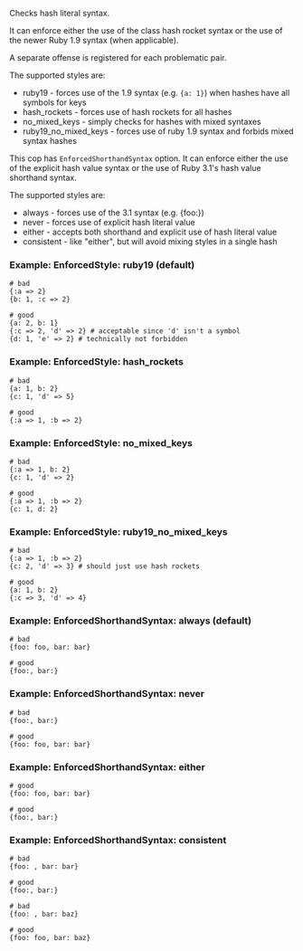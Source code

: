 Checks hash literal syntax.

It can enforce either the use of the class hash rocket syntax or
the use of the newer Ruby 1.9 syntax (when applicable).

A separate offense is registered for each problematic pair.

The supported styles are:

* ruby19 - forces use of the 1.9 syntax (e.g. `{a: 1}`) when hashes have
all symbols for keys
* hash_rockets - forces use of hash rockets for all hashes
* no_mixed_keys - simply checks for hashes with mixed syntaxes
* ruby19_no_mixed_keys - forces use of ruby 1.9 syntax and forbids mixed
syntax hashes

This cop has `EnforcedShorthandSyntax` option.
It can enforce either the use of the explicit hash value syntax or
the use of Ruby 3.1's hash value shorthand syntax.

The supported styles are:

* always - forces use of the 3.1 syntax (e.g. {foo:})
* never - forces use of explicit hash literal value
* either - accepts both shorthand and explicit use of hash literal value
* consistent - like "either", but will avoid mixing styles in a single hash

### Example: EnforcedStyle: ruby19 (default)
    # bad
    {:a => 2}
    {b: 1, :c => 2}

    # good
    {a: 2, b: 1}
    {:c => 2, 'd' => 2} # acceptable since 'd' isn't a symbol
    {d: 1, 'e' => 2} # technically not forbidden

### Example: EnforcedStyle: hash_rockets
    # bad
    {a: 1, b: 2}
    {c: 1, 'd' => 5}

    # good
    {:a => 1, :b => 2}

### Example: EnforcedStyle: no_mixed_keys
    # bad
    {:a => 1, b: 2}
    {c: 1, 'd' => 2}

    # good
    {:a => 1, :b => 2}
    {c: 1, d: 2}

### Example: EnforcedStyle: ruby19_no_mixed_keys
    # bad
    {:a => 1, :b => 2}
    {c: 2, 'd' => 3} # should just use hash rockets

    # good
    {a: 1, b: 2}
    {:c => 3, 'd' => 4}

### Example: EnforcedShorthandSyntax: always (default)

    # bad
    {foo: foo, bar: bar}

    # good
    {foo:, bar:}

### Example: EnforcedShorthandSyntax: never

    # bad
    {foo:, bar:}

    # good
    {foo: foo, bar: bar}

### Example: EnforcedShorthandSyntax: either

    # good
    {foo: foo, bar: bar}

    # good
    {foo:, bar:}

### Example: EnforcedShorthandSyntax: consistent

    # bad
    {foo: , bar: bar}

    # good
    {foo:, bar:}

    # bad
    {foo: , bar: baz}

    # good
    {foo: foo, bar: baz}

